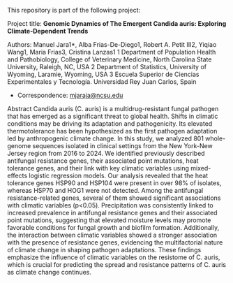 This repository is part of the following project:

Project title: **Genomic Dynamics of The Emergent Candida auris: Exploring Climate-Dependent Trends**

Authors: Manuel Jara1*, Alba Frias-De-Diego1, Robert A. Petit III2, Yiqiao Wang1, Maria Frias3, Cristina Lanzas1
1 Department of Population Health and Pathobiology, College of Veterinary Medicine, North Carolina State University, Raleigh, NC, USA
2 Department of Statistics, University of Wyoming, Laramie, Wyoming, USA
3 Escuela Superior de Ciencias Experimentales y Tecnología. Universidad Rey Juan Carlos, Spain

* Correspondence: mjaraja@ncsu.edu

Abstract
Candida auris (C. auris) is a multidrug-resistant fungal pathogen that has emerged as a significant threat to global health. Shifts in climatic conditions may be driving its adaptation and pathogenicity. Its elevated thermotolerance has been hypothesized as the first pathogen adaptation led by anthropogenic climate change. In this study, we analyzed 801 whole-genome sequences isolated in clinical settings from the New York-New Jersey region from 2016 to 2024. We identified previously described antifungal resistance genes, their associated point mutations, heat tolerance genes, and their link with key climatic variables using mixed-effects logistic regression models. Our analysis revealed that the heat tolerance genes HSP90 and HSP104 were present in over 98% of isolates, whereas HSP70 and HOG1 were not detected. Among the antifungal resistance-related genes, several of them showed significant associations with climatic variables (p<0.05). Precipitation was consistently linked to increased prevalence in antifungal resistance genes and their associated point mutations, suggesting that elevated moisture levels may promote favorable conditions for fungal growth and biofilm formation. Additionally, the interaction between climatic variables showed a stronger association with the presence of resistance genes, evidencing the multifactorial nature of climate change in shaping pathogen adaptations. These findings emphasize the influence of climatic variables on the resistome of C. auris, which is crucial for predicting the spread and resistance patterns of C. auris as climate change continues.

